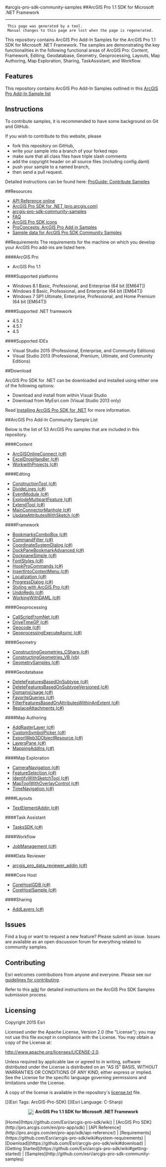 #arcgis-pro-sdk-community-samples 
##ArcGIS Pro 1.1 SDK for Microsoft .NET Framework  

----------
     This page was generated by a tool.
     Manual changes to this page are lost when the page is regenerated.

This repository contains ArcGIS Pro Add-In Samples for the ArcGIS Pro 1.1 SDK for Microsoft .NET Framework.  The samples are demonstrating the key functionalities in the following functional areas of ArcGIS Pro: Content, Framework, Editing, Geodatabase, Geometry, Geoprocessing, Layouts, Map Authoring, Map Exploration, Sharing, TaskAssistant, and Workflow.

## Features

This repository contains ArcGIS Pro Add-In Samples outlined in this [ArcGIS Pro Add-In Sample list](#arcgis-pro-add-in-community-sample-list)

## Instructions

To contribute samples, it is recommended to have some background on Git and GitHub. 

If you wish to contribute to this website, please  
* fork this repository on GitHub,  
* write your sample into a branch of your forked repo  
 * make sure that all class files have triple slash comments  
 * add the copyright header on all source files (including config.daml)  
* push your sample to a named branch, 
* then send a pull request.

Detailed instructions can be found here: [ProGuide: Contribute Samples](https://github.com/Esri/arcgis-pro-sdk-community-samples/wiki/ProGuide-Contribute-Samples)

##Resources

* [API Reference online](http://pro.arcgis.com/en/pro-app/sdk/api-reference)
* <a href="http://pro.arcgis.com/en/pro-app/sdk/" target="_blank">ArcGIS Pro SDK for .NET (pro.arcgis.com)</a>
* [arcgis-pro-sdk-community-samples](http://github.com/Esri/arcgis-pro-sdk-community-samples)
* [FAQ](http://github.com/Esri/arcgis-pro-sdk/wiki/FAQ)
* [ArcGIS Pro SDK icons](https://github.com/Esri/arcgis-pro-sdk/releases/tag/1.1.0.3308)
* [ProConcepts: ArcGIS Pro Add in Samples](https://github.com/Esri/arcgis-pro-sdk-community-samples/wiki/ProConcepts-ArcGIS-Pro-Add-in-Samples)
* [Sample data for ArcGIS Pro SDK Community Samples](https://github.com/Esri/arcgis-pro-sdk-community-samples/releases)

##Requirements
The requirements for the machine on which you develop your ArcGIS Pro add-ins are listed here.

####ArcGIS Pro

* ArcGIS Pro 1.1

####Supported platforms

* Windows 8.1 Basic, Professional, and Enterprise (64 bit [EM64T]) 
* Windows 8 Basic, Professional, and Enterprise (64 bit [EM64T]) 
* Windows 7 SP1 Ultimate, Enterprise, Professional, and Home Premium (64 bit [EM64T]) 

####Supported .NET framework

* 4.5.2 
* 4.5.1 
* 4.5 

####Supported IDEs

* Visual Studio 2015 (Professional, Enterprise, and Community Editions)
* Visual Studio 2013 (Professional, Premium, Ultimate, and Community Editions) 

##Download

ArcGIS Pro SDK for .NET can be downloaded and installed using either one of the following options:

* Download and install from within Visual Studio
* Download from MyEsri.com (Visual Studio 2013 only)

Read [Installing ArcGIS Pro SDK for .NET](https://github.com/Esri/arcgis-pro-sdk/wiki#installing-arcgis-pro-sdk-for-net) for more information.

##ArcGIS Pro Add-In Community Sample List

Below is the list of 53 ArcGIS Pro samples that are included in this repository.  

####Content

* [ArcGISOnlineConnect (c#)](../../tree/master/Content/ArcGISOnline/ArcGISOnlineConnect)  
* [ExcelDropHandler (c#)](../../tree/master/Content/ExcelDropHandler)  
* [WorkwithProjects (c#)](../../tree/master/Content/WorkwithProjects)  


####Editing

* [ConstructionTool (c#)](../../tree/master/Editing/ConstructionTool)  
* [DivideLines (c#)](../../tree/master/Editing/DivideLines)  
* [EventModule (c#)](../../tree/master/Editing/EventModule)  
* [ExplodeMultipartFeature (c#)](../../tree/master/Editing/ExplodeMultipartFeature)  
* [ExtendTool (c#)](../../tree/master/Editing/ExtendTool)  
* [MainConnectorManhole (c#)](../../tree/master/Editing/MainConnectorManhole)  
* [UpdateAttributesWithSketch (c#)](../../tree/master/Editing/UpdateAttributesWithSketch)  


####Framework

* [BookmarksComboBox (c#)](../../tree/master/Framework/BookmarksComboBox)  
* [CommandFilter (c#)](../../tree/master/Framework/CommandFilter)  
* [CoordinateSystemDialog (c#)](../../tree/master/Framework/CoordinateSystemDialog)  
* [DockPaneBookmarkAdvanced (c#)](../../tree/master/Framework/DockPaneBookmarkAdvanced)  
* [DockpaneSimple (c#)](../../tree/master/Framework/DockpaneSimple)  
* [FontStyles (c#)](../../tree/master/Framework/FontStyles)  
* [HookProCommands (c#)](../../tree/master/Framework/HookProCommands)  
* [InsertIntoContextMenu (c#)](../../tree/master/Framework/InsertIntoContextMenu)  
* [Localization (c#)](../../tree/master/Framework/Localization)  
* [ProgressDialog (c#)](../../tree/master/Framework/ProgressDialog)  
* [Styling with ArcGIS Pro (c#)](../../tree/master/Framework/Styling-with-ArcGIS-Pro)  
* [UndoRedo (c#)](../../tree/master/Framework/UndoRedo)  
* [WorkingWithDAML (c#)](../../tree/master/Framework/WorkingWithDAML)  


####Geoprocessing

* [CallScriptFromNet (c#)](../../tree/master/Geoprocessing/CallScriptFromNet)  
* [DriveTimeGP (c#)](../../tree/master/Geoprocessing/DriveTimeGP/DriveTimeGP)  
* [Geocode (c#)](../../tree/master/Geoprocessing/Geocode)  
* [GeoprocessingExecuteAsync (c#)](../../tree/master/Geoprocessing/GeoprocessingExecuteAsync)  


####Geometry

* [ConstructingGeometries_CSharp (c#)](../../tree/master/Geometry/Constructing-Geometries/ConstructingGeometries_CSharp)  
* [ConstructingGeometries_VB (vb)](../../tree/master/Geometry/Constructing-Geometries/ConstructingGeometries_VB)  
* [GeometrySamples (c#)](../../tree/master/Geometry/GeometrySamples)  


####Geodatabase

* [DeleteFeaturesBasedOnSubtype (c#)](../../tree/master/Geodatabase/DeleteFeaturesBasedOnSubtype)  
* [DeleteFeaturesBasedOnSubtypeVersioned (c#)](../../tree/master/Geodatabase/DeleteFeaturesBasedOnSubtypeVersioned/DeleteFeaturesBasedOnSubtypeVersioned)  
* [DomainsUsage (c#)](../../tree/master/Geodatabase/DomainsUsage/DomainsUsage)  
* [FavoriteQueries (c#)](../../tree/master/Geodatabase/FavoriteQueries/FavoriteQueries)  
* [FilterFeaturesBasedOnAttributesWithinAnExtent (c#)](../../tree/master/Geodatabase/FilterFeaturesBasedOnAttributesWithinAnExtent/FilterFeaturesBasedOnAttributesWithinAnExtent)  
* [ReplaceAttachments (c#)](../../tree/master/Geodatabase/ReplaceAttachments/ReplaceAttachments)  


####Map Authoring

* [AddRasterLayer (c#)](../../tree/master/Map-Authoring/AddRasterLayer)  
* [CustomSymbolPicker (c#)](../../tree/master/Map-Authoring/CustomSymbolPicker)  
* [ExportWeb3DObjectResource (c#)](../../tree/master/Map-Authoring/ExportWeb3DObjectResource/ExportWeb3DObjectResource)  
* [LayersPane (c#)](../../tree/master/Map-Authoring/LayersPane)  
* [MappingAddIns (c#)](../../tree/master/Map-Authoring/MappingAddIns)  


####Map Exploration

* [CameraNavigation (c#)](../../tree/master/Map-Exploration/CameraNavigation)  
* [FeatureSelection (c#)](../../tree/master/Map-Exploration/FeatureSelection/FeatureSelection)  
* [IdentifyWithSketchTool (c#)](../../tree/master/Map-Exploration/IdentifyWithSketchTool)  
* [MapToolWithOverlayControl (c#)](../../tree/master/Map-Exploration/MapToolWithOverlayControl/MapToolWithOverlayControl)  
* [TimeNavigation (c#)](../../tree/master/Map-Exploration/TimeNavigation)  


####Layouts

* [TextElementAddin (c#)](../../tree/master/Layouts/TextElementAddin/TextElementAddin)  


####Task Assistant

* [TasksSDK (c#)](../../tree/master/TaskAssistant/TasksSDK)  


####Workflow

* [JobManagement (c#)](../../tree/master/Workflow/JobManagement)  


####Data Reviewer

* [arcgis_pro_data_reviewer_addin (c#)](../../tree/master/DataReviewer/arcgis_pro_data_reviewer_addin)  


####Core Host

* [CoreHostGDB (c#)](../../tree/master/CoreHost/CoreHostGDB)  
* [CoreHostSample (c#)](../../tree/master/CoreHost/CoreHostSample)  


####Sharing

* [AddLayers (c#)](../../tree/master/Sharing/AddLayers)  


## Issues

Find a bug or want to request a new feature?  Please submit an issue.  Issues are available as an open discussion forum for everything related to community samples.

## Contributing

Esri welcomes contributions from anyone and everyone. Please see our [guidelines for contributing](https://github.com/esri/contributing).

Refer to this [wiki](https://github.com/Esri/arcgis-pro-sdk-community-samples/wiki/ProGuide-Contribute-Samples) for detailed instructions on the ArcGIS Pro SDK Samples submission process.

## Licensing
Copyright 2015 Esri

Licensed under the Apache License, Version 2.0 (the "License");
you may not use this file except in compliance with the License.
You may obtain a copy of the License at:

   http://www.apache.org/licenses/LICENSE-2.0.

Unless required by applicable law or agreed to in writing, software
distributed under the License is distributed on an "AS IS" BASIS,
WITHOUT WARRANTIES OR CONDITIONS OF ANY KIND, either express or implied.
See the License for the specific language governing permissions and
limitations under the License.

A copy of the license is available in the repository's [license.txt](./License.txt) file.

[](Esri Tags: ArcGIS-Pro-SDK)
[](Esri Language: C-Sharp)​


<p align = center><img src="http://esri.github.io/arcgis-pro-sdk/images/ArcGISPro.png"  alt="pre-req" align = "top" height = "20" width = "20" >
<b> ArcGIS Pro 1.1 SDK for Microsoft .NET Framework </b>
</p>
[Home](https://github.com/Esri/arcgis-pro-sdk/wiki) | [ArcGIS Pro SDK](http://pro.arcgis.com/en/pro-app/sdk) | [API Reference](http://pro.arcgis.com/en/pro-app/sdk/api-reference/) | [Requirements](https://github.com/Esri/arcgis-pro-sdk/wiki#system-requirements) | [Download](https://github.com/Esri/arcgis-pro-sdk/wiki#download) | [Getting Started](https://github.com/Esri/arcgis-pro-sdk/wiki#getting-started) | [Samples](http://github.com/esri/arcgis-pro-sdk-community-samples)



